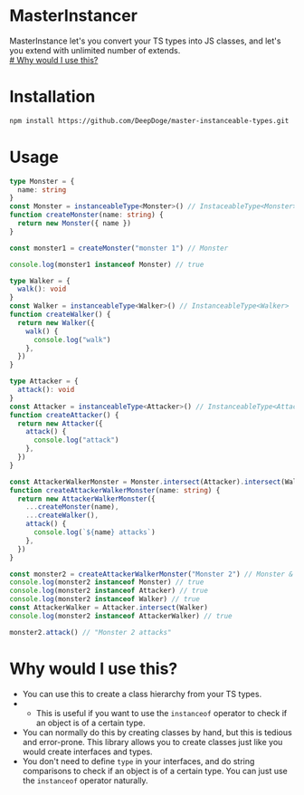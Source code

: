 # MasterInstancer

MasterInstance let's you convert your TS types into JS classes, and let's you extend with unlimited number of extends.<br />
[# Why would I use this?](#why-would-i-use-this)

# Installation

```bash
npm install https://github.com/DeepDoge/master-instanceable-types.git
```

# Usage

```ts
type Monster = {
  name: string
}
const Monster = instanceableType<Monster>() // InstaceableType<Monster>
function createMonster(name: string) {
  return new Monster({ name })
}

const monster1 = createMonster("monster 1") // Monster

console.log(monster1 instanceof Monster) // true

type Walker = {
  walk(): void
}
const Walker = instanceableType<Walker>() // InstanceableType<Walker>
function createWalker() {
  return new Walker({
    walk() {
      console.log("walk")
    },
  })
}

type Attacker = {
  attack(): void
}
const Attacker = instanceableType<Attacker>() // InstanceableType<Attacker>
function createAttacker() {
  return new Attacker({
    attack() {
      console.log("attack")
    },
  })
}

const AttackerWalkerMonster = Monster.intersect(Attacker).intersect(Walker) // InstanceableType<Monster & Attacker & Walker>
function createAttackerWalkerMonster(name: string) {
  return new AttackerWalkerMonster({
    ...createMonster(name),
    ...createWalker(),
    attack() {
      console.log(`${name} attacks`)
    },
  })
}

const monster2 = createAttackerWalkerMonster("Monster 2") // Monster & Attacker & Walker
console.log(monster2 instanceof Monster) // true
console.log(monster2 instanceof Attacker) // true
console.log(monster2 instanceof Walker) // true
const AttackerWalker = Attacker.intersect(Walker)
console.log(monster2 instanceof AttackerWalker) // true

monster2.attack() // "Monster 2 attacks"
```

# Why would I use this?

-   You can use this to create a class hierarchy from your TS types.
-   -   This is useful if you want to use the `instanceof` operator to check if an object is of a certain type.
-   You can normally do this by creating classes by hand, but this is tedious and error-prone. This library allows you to create classes just like you would create interfaces and types.
-   You don't need to define `type` in your interfaces, and do string comparisons to check if an object is of a certain type. You can just use the `instanceof` operator naturally.
